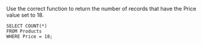 Use the correct function to return the number of records that have the Price value set to 18.

    SELECT COUNT(*)
    FROM Products
    WHERE Price = 18;
